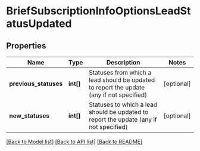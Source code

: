 # BriefSubscriptionInfoOptionsLeadStatusUpdated

## Properties
Name | Type | Description | Notes
------------ | ------------- | ------------- | -------------
**previous_statuses** | **int[]** | Statuses from which a lead should be updated to report the update (any if not specified) | [optional] 
**new_statuses** | **int[]** | Statuses to which a lead should be updated to report the update (any if not specified) | [optional] 

[[Back to Model list]](../../README.md#documentation-for-models) [[Back to API list]](../../README.md#documentation-for-api-endpoints) [[Back to README]](../../README.md)

